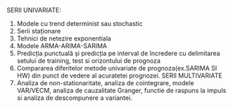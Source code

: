 SERII UNIVARIATE:
1.	Modele cu trend determinist sau stochastic
2.	Serii staționare
3.	Tehnici de netezire exponentiala
4.	Modele ARMA-ARIMA-SARIMA
5.	Predicția punctuală și predicția pe interval de încredere cu delimitarea setului de training, test si orizontului de prognoza
6.	Compararea diferitelor metode univariate de prognoza(ex.SARIMA SI HW) din punct de vedere al acuratetei prognozei.
SERII MULTIVARIATE
7.	Analiza de non-stationaritate, analiza de cointegrare, modele VAR/VECM, analiza de cauzalitate Granger, functie de raspuns la impuls si analiza de descompunere a variantei.
